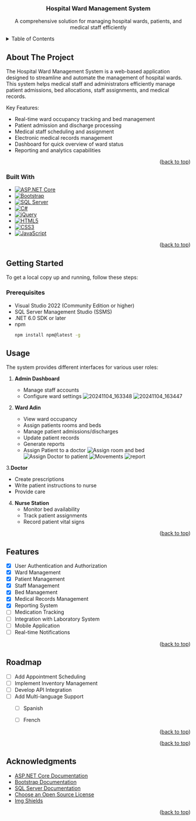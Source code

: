 <a id="readme-top"></a>

<br />
<div align="center">
  <h3 align="center">Hospital Ward Management System</h3>

  <p align="center">
    A comprehensive solution for managing hospital wards, patients, and medical staff efficiently
  </p>
</div>

<!-- TABLE OF CONTENTS -->
<details>
  <summary>Table of Contents</summary>
  <ol>
    <li>
      <a href="#about-the-project">About The Project</a>
      <ul>
        <li><a href="#built-with">Built With</a></li>
      </ul>
    </li>
    <li>
      <a href="#getting-started">Getting Started</a>
      <ul>
        <li><a href="#prerequisites">Prerequisites</a></li>
        <li><a href="#installation">Installation</a></li>
      </ul>
    </li>
    <li><a href="#usage">Usage</a></li>
    <li><a href="#features">Features</a></li>
    <li><a href="#roadmap">Roadmap</a></li>
    <li><a href="#contact">Contact</a></li>
    <li><a href="#acknowledgments">Acknowledgments</a></li>
  </ol>
</details>

<!-- ABOUT THE PROJECT -->
## About The Project

The Hospital Ward Management System is a web-based application designed to streamline and automate the management of hospital wards. This system helps medical staff and administrators efficiently manage patient admissions, bed allocations, staff assignments, and medical records.

Key Features:
* Real-time ward occupancy tracking and bed management
* Patient admission and discharge processing
* Medical staff scheduling and assignment
* Electronic medical records management
* Dashboard for quick overview of ward status
* Reporting and analytics capabilities

<p align="right">(<a href="#readme-top">back to top</a>)</p>

### Built With

* [![ASP.NET Core][ASP.NET Core]][AspNetCore-url]
* [![Bootstrap][Bootstrap.com]][Bootstrap-url]
* [![SQL Server][SQL Server]][SQLServer-url]
* [![C#][C Sharp]][CSharp-url]
* [![jQuery][JQuery.com]][JQuery-url]
* [![HTML5][HTML5]][HTML5-url]
* [![CSS3][CSS3]][CSS3-url]
* [![JavaScript][JavaScript]][JavaScript-url]

<p align="right">(<a href="#readme-top">back to top</a>)</p>

<!-- GETTING STARTED -->
## Getting Started

To get a local copy up and running, follow these steps:

### Prerequisites

* Visual Studio 2022 (Community Edition or higher)
* SQL Server Management Studio (SSMS)
* .NET 6.0 SDK or later
* npm
  ```sh
  npm install npm@latest -g
  ```


<!-- USAGE -->
## Usage

The system provides different interfaces for various user roles:

1. **Admin Dashboard**
   - Manage staff accounts
   - Configure ward settings
    ![20241104_163348](https://github.com/user-attachments/assets/f3844ad9-6b07-4e09-bd7f-7873a1d72b75)
    ![20241104_163447](https://github.com/user-attachments/assets/bcf7e9cf-6e87-4bc0-a938-cb5323b2b251)


2. **Ward Adin**
   - View ward occupancy
   - Assign patients rooms and beds
   - Manage patient admissions/discharges
   - Update patient records
   - Generate reports
   - Assign Patient to a doctor
    ![Assign room and bed](https://github.com/user-attachments/assets/c1f99d28-6d58-4b13-80e8-a0a2c267172e)
    ![Assign Doctor to patient](https://github.com/user-attachments/assets/d1df3733-14f5-4ae1-b932-4cbae1a3b4a6)
    ![Movements](https://github.com/user-attachments/assets/0a733096-f458-498b-b042-cadb6c986fb5)
    ![report](https://github.com/user-attachments/assets/829b435d-5b77-4acf-ac7b-05ea2ca2fe59)
    
  


3.**Doctor**
   - Create prescriptions
   - Write patient instructions to nurse
   - Provide care  

4. **Nurse Station**
   - Monitor bed availability
   - Track patient assignments
   - Record patient vital signs

<p align="right">(<a href="#readme-top">back to top</a>)</p>

<!-- FEATURES -->
## Features

- [x] User Authentication and Authorization
- [x] Ward Management
- [x] Patient Management
- [x] Staff Management
- [x] Bed Management
- [x] Medical Records Management
- [x] Reporting System
- [ ] Medication Tracking
- [ ] Integration with Laboratory System
- [ ] Mobile Application
- [ ] Real-time Notifications

<p align="right">(<a href="#readme-top">back to top</a>)</p>

<!-- ROADMAP -->
## Roadmap

- [ ] Add Appointment Scheduling
- [ ] Implement Inventory Management
- [ ] Develop API Integration
- [ ] Add Multi-language Support
    - [ ] Spanish
    - [ ] French


<p align="right">(<a href="#readme-top">back to top</a>)</p>

<p align="right">(<a href="#readme-top">back to top</a>)</p>

<!-- ACKNOWLEDGMENTS -->
## Acknowledgments

* [ASP.NET Core Documentation](https://docs.microsoft.com/en-us/aspnet/core)
* [Bootstrap Documentation](https://getbootstrap.com/docs)
* [SQL Server Documentation](https://docs.microsoft.com/en-us/sql)
* [Choose an Open Source License](https://choosealicense.com)
* [Img Shields](https://shields.io)

<p align="right">(<a href="#readme-top">back to top</a>)</p>

<!-- MARKDOWN LINKS & IMAGES -->
[contributors-shield]: https://img.shields.io/github/contributors/your_username/hospital-ward-management.svg?style=for-the-badge
[contributors-url]: https://github.com/your_username/hospital-ward-management/graphs/contributors
[forks-shield]: https://img.shields.io/github/forks/your_username/hospital-ward-management.svg?style=for-the-badge
[forks-url]: https://github.com/your_username/hospital-ward-management/network/members
[stars-shield]: https://img.shields.io/github/stars/your_username/hospital-ward-management.svg?style=for-the-badge
[stars-url]: https://github.com/your_username/hospital-ward-management/stargazers
[issues-shield]: https://img.shields.io/github/issues/your_username/hospital-ward-management.svg?style=for-the-badge
[issues-url]: https://github.com/your_username/hospital-ward-management/issues
[license-shield]: https://img.shields.io/github/license/your_username/hospital-ward-management.svg?style=for-the-badge
[license-url]: https://github.com/your_username/hospital-ward-management/blob/master/LICENSE.txt
[linkedin-shield]: https://img.shields.io/badge/-LinkedIn-black.svg?style=for-the-badge&logo=linkedin&colorB=555
[linkedin-url]: https://linkedin.com/in/your_username

[ASP.NET Core]: https://img.shields.io/badge/ASP.NET%20Core-5C2D91?style=for-the-badge&logo=.net&logoColor=white
[AspNetCore-url]: https://dotnet.microsoft.com/apps/aspnet
[Bootstrap.com]: https://img.shields.io/badge/Bootstrap-563D7C?style=for-the-badge&logo=bootstrap&logoColor=white
[Bootstrap-url]: https://getbootstrap.com
[SQL Server]: https://img.shields.io/badge/SQL%20Server-CC2927?style=for-the-badge&logo=microsoft-sql-server&logoColor=white
[SQLServer-url]: https://www.microsoft.com/en-us/sql-server
[C Sharp]: https://img.shields.io/badge/C%23-239120?style=for-the-badge&logo=c-sharp&logoColor=white
[CSharp-url]: https://docs.microsoft.com/en-us/dotnet/csharp/
[JQuery.com]: https://img.shields.io/badge/jQuery-0769AD?style=for-the-badge&logo=jquery&logoColor=white
[JQuery-url]: https://jquery.com
[HTML5]: https://img.shields.io/badge/HTML5-E34F26?style=for-the-badge&logo=html5&logoColor=white
[HTML5-url]: https://developer.mozilla.org/en-US/docs/Web/HTML
[CSS3]: https://img.shields.io/badge/CSS3-1572B6?style=for-the-badge&logo=css3&logoColor=white
[CSS3-url]: https://developer.mozilla.org/en-US/docs/Web/CSS
[JavaScript]: https://img.shields.io/badge/JavaScript-F7DF1E?style=for-the-badge&logo=javascript&logoColor=black
[JavaScript-url]: https://developer.mozilla.org/en-US/docs/Web/JavaScript
